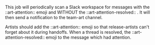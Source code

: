 This job will periodically scan a Slack workspace for messages with the ::art-attention::
emoji and WITHOUT the ::art-attention-resolved:: . It will then send a notification to
the team-art channel.

Artists should add the ::art-attention:: emoji so that release-artists can't forget about it
during handoffs. When a thread is resolved, the ::art-attention-resolved:: emoji to the 
message which had attention.